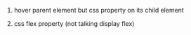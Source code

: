 
1. hover parent element but css property on its child element

2. css flex property (not talking display flex)